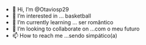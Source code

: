 - 👋 Hi, I’m @Otaviosp29
- 👀 I’m interested in ... basketball 
- 🌱 I’m currently learning ... ser romântico
- 💞️ I’m looking to collaborate on ...com o meu futuro
- 📫 How to reach me ...sendo simpático(a)

<!---
Otaviosp29/Otaviosp29 is a ✨ special ✨ repository because its `README.md` (this file) appears on your GitHub profile.
You can click the Preview link to take a look at your changes.
--->
